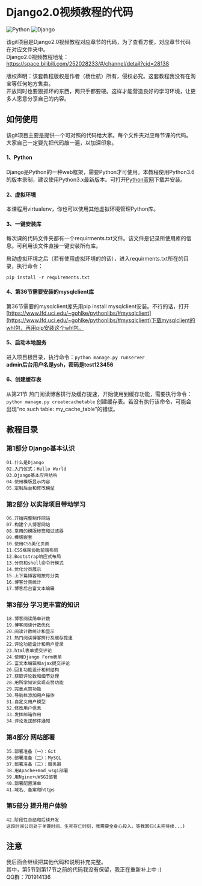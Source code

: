 # Django2.0视频教程的代码
![Python](https://img.shields.io/badge/Python-3.x-519dd9.svg)
![Django](https://img.shields.io/badge/Django-2.x-519dd9.svg)

该git项目是Django2.0视频教程对应章节的代码，为了查看方便，对应章节代码在对应文件夹中。<br>
Django2.0视频教程地址：https://space.bilibili.com/252028233/#/channel/detail?cid=28138

版权声明：该套教程版权是作者（杨仕航）所有，侵权必究。这套教程我没有在淘宝等任何地方售卖。<br>
开放同时也要狠抓坏的东西，两只手都要硬。这样才能营造良好的学习环境，让更多人愿意分享自己的内容。

## 如何使用
该git项目主要是提供一个可对照的代码给大家。每个文件夹对应每节课的代码。大家自己一定要先把代码敲一遍，以加深印象。

#### 1、Python
Django是Python的一种web框架，需要Python才可使用。本教程使用Python3.6的版本录制，建议使用Python3.x最新版本。可打开[Python官网](https://www.python.org/downloads/)下载并安装。

#### 2、虚拟环境
本课程用virtualenv，你也可以使用其他虚拟环境管理Python库。

#### 3、一键安装库
每次课的代码文件夹都有一个requirments.txt文件。该文件是记录所使用库的信息。可利用该文件直接一键安装所有库。

启动虚拟环境之后（若有使用虚拟环境的的话），进入requirments.txt所在的目录，执行命令：

```pip install -r requirements.txt```

#### 4、第36节需要安装的mysqlclient库
第36节需要的mysqlclient库先用pip install mysqlclient安装。不行的话，打开[https://www.lfd.uci.edu/~gohlke/pythonlibs/#mysqlclient](https://www.lfd.uci.edu/~gohlke/pythonlibs/#mysqlclient)下载mysqlclient的whl包，再用pip安装这个whl包。

#### 5、启动本地服务
进入项目根目录，执行命令：```python manage.py runserver```<br>
<b>admin后台用户名是ysh，密码是test123456</b>

#### 6、创建缓存表
从第21节 热门阅读博客排行及缓存提速，开始使用到缓存功能，需要执行命令：```python manage.py createcachetable``` 创建缓存表。若没有执行该命令，可能会出现“no such table: my_cache_table”的错误。

## 教程目录
### 第1部分 Django基本认识
    01.什么是Django
    02.入门仪式：Hello World
    03.Django基本应用结构
    04.使用模版显示内容
    05.定制后台和修改模型


### 第2部分 以实际项目带动学习
    06.开始完整制作网站
    07.构建个人博客网站
    08.常用的模版标签和过滤器
    09.模版嵌套
    10.使用CSS美化页面
    11.CSS框架协助前端布局
    12.Bootstrap响应式布局
    13.分页和shell命令行模式
    14.优化分页展示
    15.上下篇博客和按月分类
    16.博客分类统计
    17.博客后台富文本编辑


### 第3部分 学习更丰富的知识
    18.博客阅读简单计数
    19.博客阅读计数优化
    20.阅读计数统计和显示
    21.热门阅读博客排行及缓存提速
    22.评论功能设计和用户登录
    23.html表单提交评论
    24.使用Django Form表单
    25.富文本编辑和ajax提交评论
    26.回复功能设计和树结构
    27.获取评论数和细节处理
    28.用所学知识实现点赞功能
    29.完善点赞功能
    30.导航栏添加用户操作
    31.自定义用户模型
    32.修改用户信息
    33.发挥邮箱作用
    34.评论发送邮件通知


### 第4部分 网站部署
    35.部署准备（一）：Git
    36.部署准备（二）：MySQL
    37.部署准备（三）：服务器
    38.用Apache+mod_wsgi部署
    39.用Nginx+uWSGI部署
    40.部署配置清单
    41.域名、备案和https
    
### 第5部分 提升用户体验
    42.阶段性总结和后续开发
    这段时间公司处于关键时间、生死存亡时刻，我需要全身心投入。等我回归(未完待续...)

## 注意
我后面会继续把其他代码和说明补充完整。<br>
其中，第5节到第17节之前的代码我没有保留，我正在重新补上中 :)<br>
QQ群：701914136
